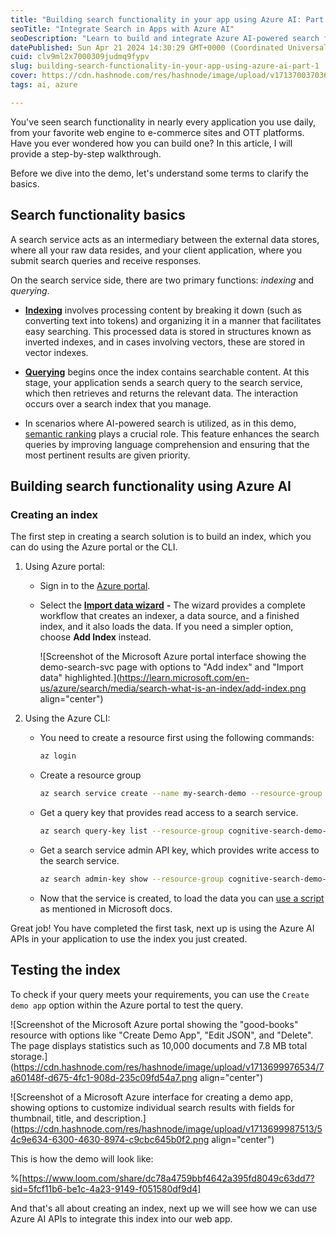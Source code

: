 ```yaml
---
title: "Building search functionality in your app using Azure AI: Part 1"
seoTitle: "Integrate Search in Apps with Azure AI"
seoDescription: "Learn to build and integrate Azure AI-powered search functionality into your app with this step-by-step guide"
datePublished: Sun Apr 21 2024 14:30:29 GMT+0000 (Coordinated Universal Time)
cuid: clv9ml2x7000309judmq9fypv
slug: building-search-functionality-in-your-app-using-azure-ai-part-1
cover: https://cdn.hashnode.com/res/hashnode/image/upload/v1713700370365/747346ad-fdb1-4f05-bf0a-3834c06603f9.png
tags: ai, azure

---
```


You've seen search functionality in nearly every application you use daily, from your favorite web engine to e-commerce sites and OTT platforms. Have you ever wondered how you can build one? In this article, I will provide a step-by-step walkthrough.

Before we dive into the demo, let's understand some terms to clarify the basics.

## Search functionality basics

A search service acts as an intermediary between the external data stores, where all your raw data resides, and your client application, where you submit search queries and receive responses.

On the search service side, there are two primary functions: *indexing* and *querying*.

* [**Indexing**](https://learn.microsoft.com/en-us/azure/search/search-what-is-an-index) involves processing content by breaking it down (such as converting text into tokens) and organizing it in a manner that facilitates easy searching. This processed data is stored in structures known as inverted indexes, and in cases involving vectors, these are stored in vector indexes.
    
* [**Querying**](https://learn.microsoft.com/en-us/azure/search/search-query-overview) begins once the index contains searchable content. At this stage, your application sends a search query to the search service, which then retrieves and returns the relevant data. The interaction occurs over a search index that you manage.
    
* In scenarios where AI-powered search is utilized, as in this demo, [semantic ranking](https://learn.microsoft.com/en-us/azure/search/semantic-search-overview) plays a crucial role. This feature enhances the search queries by improving language comprehension and ensuring that the most pertinent results are given priority.
    

## Building search functionality using Azure AI

### Creating an index

The first step in creating a search solution is to build an index, which you can do using the Azure portal or the CLI.

1. Using Azure portal:
    
    * Sign in to the [Azure portal](https://portal.azure.com/).
        
    * Select the [**Import data wizard**](https://learn.microsoft.com/en-us/azure/search/search-import-data-portal) **-** The wizard provides a complete workflow that creates an indexer, a data source, and a finished index, and it also loads the data. If you need a simpler option, choose **Add Index** instead.
        
        ![Screenshot of the Microsoft Azure portal interface showing the demo-search-svc page with options to "Add index" and "Import data" highlighted.](https://learn.microsoft.com/en-us/azure/search/media/search-what-is-an-index/add-index.png align="center")
        
2. Using the Azure CLI:
    
    * You need to create a resource first using the following commands:
        
        ```bash
        az login
        ```
        
    * Create a resource group
        
        ```bash
        az search service create --name my-search-demo --resource-group cognitive-search-demo-rg --sku free --partition-count 1 --replica-count 1
        ```
        
    * Get a query key that provides read access to a search service.
        
        ```bash
        az search query-key list --resource-group cognitive-search-demo-rg --service-name my-cog-search-demo-svc 
        ```
        
    * Get a search service admin API key, which provides write access to the search service.
        
        ```bash
        az search admin-key show --resource-group cognitive-search-demo-rg --service-name my-cog-search-demo-svc
        ```
        
    * Now that the service is created, to load the data you can [use a script](https://github.com/Azure-Samples/azure-search-javascript-samples/blob/main/search-website-functions-v4/bulk-insert/bulk_insert_books.js) as mentioned in Microsoft docs.
        

Great job! You have completed the first task, next up is using the Azure AI APIs in your application to use the index you just created.

## Testing the index

To check if your query meets your requirements, you can use the `Create demo app` option within the Azure portal to test the query.

![Screenshot of the Microsoft Azure portal showing the "good-books" resource with options like "Create Demo App", "Edit JSON", and "Delete". The page displays statistics such as 10,000 documents and 7.8 MB total storage.](https://cdn.hashnode.com/res/hashnode/image/upload/v1713699976534/7a60148f-d675-4fc1-908d-235c09fd54a7.png align="center")

![Screenshot of a Microsoft Azure interface for creating a demo app, showing options to customize individual search results with fields for thumbnail, title, and description.](https://cdn.hashnode.com/res/hashnode/image/upload/v1713699987513/54c9e634-6300-4630-8974-c9cbc645b0f2.png align="center")

This is how the demo will look like:

%[https://www.loom.com/share/dc78a4759bbf4642a395fd8049c63dd7?sid=5fcf11b6-be1c-4a23-9149-f051580df9d4] 

And that's all about creating an index, next up we will see how we can use Azure AI APIs to integrate this index into our web app.